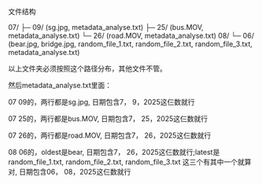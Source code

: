 
文件结构

07/
 ├─ 09/ (sg.jpg, metadata_analyse.txt)
 ├─ 25/ (bus.MOV, metadata_analyse.txt)
 └─ 26/ (road.MOV, metadata_analyse.txt)
08/
 └─ 06/ (bear.jpg, bridge.jpg, random_file_1.txt, random_file_2.txt, random_file_3.txt, metadata_analyse.txt)

以上文件夹必须按照这个路径分布，其他文件不管。

然后metadata_analyse.txt里面：

07 09的，两行都是sg.jpg, 日期包含7， 9，2025这仨数就行

07 25的，两行都是bus.MOV, 日期包含7， 25，2025这仨数就行

07 26的，两行都是road.MOV, 日期包含7， 26，2025这仨数就行

08 06的，oldest是bear, 日期包含7， 26，2025这仨数就行;latest是random_file_1.txt, random_file_2.txt, random_file_3.txt 这三个有其中一个就算对, 日期包含06， 08，2025这仨数就行
